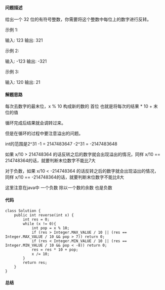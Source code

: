 #### 问题描述
给出一个 32 位的有符号整数，你需要将这个整数中每位上的数字进行反转。

示例 1:

输入: 123
输出: 321

示例 2:

输入: -123
输出: -321

示例 3:

输入: 120
输出: 21

#### 解题思路
每次去数字的最末位，x % 10 构成新的数的 首位 也就是将每次的结果 * 10 + 末位的值

循环完成后结果就会调转过来。

但是在循环的过程中要注意溢出的问题。

int的范围是2^31 -1 = 2147483647 -2^31 = -2147483648

如果 x/10 > 214748364 的话反转之后的数字就会出现溢出的情况，同样 x/10 == 214748364的话，就要判断末位数字不能比7大

对于负数，如果 x/10 < -214748364 的话反转之后的数字就会出现溢出的情况，同样 x/10 == -214748364的话，就要判断末位数字不能比8大

这里注意在java中 一个负数 除以一个数的余数 也是负数

#### 代码
    class Solution {
        public int reverse(int x) {
            int res = 0;
            while (x != 0){
                int pop = x % 10;
                if (res > Integer.MAX_VALUE / 10 || (res == Integer.MAX_VALUE / 10 && pop > 7)) return 0;
                if (res < Integer.MIN_VALUE / 10 || (res == Integer.MIN_VALUE / 10 && pop < -8)) return 0;
                res = res * 10 + pop;
                x /= 10; 
            }
            return res;
        }
    }

#### 总结